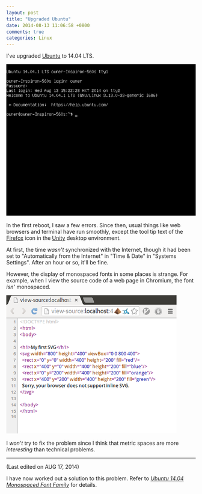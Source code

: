 ```yaml
---
layout: post
title: "Upgraded Ubuntu"
date: 2014-08-13 11:06:58 +0800
comments: true
categories: Linux
---
```


I've upgraded [Ubuntu] to 14.04 LTS.

![tty1 of Ubuntu 14.04][tty1]

In the first reboot, I saw a few
errors.  Since then, usual things like web browsers and terminal have
run smoothly, except the tool tip text of the [Firefox] icon in the
[Unity] desktop environment.

At first, the time *wasn't* synchronized with the Internet, though it
had been set to "Automatically from the Internet" in "Time & Date" in
"Systems Settings".  After an hour or so, it'll be fine.

However, the display of monospaced fonts in some places is strange.
For example, when I view the source code of a web page in Chromium,
the font *isn'* monospaced.

![HTML source code viewed inside Chrome][src_code]

I *won't* try to fix the problem since I think that metric spaces are
more *interesting* than technical problems.

---
(Last edited on AUG 17, 2014)

I have now worked out a solution to this problem.  Refer to [*Ubuntu
14.04 Monospaced Font Family*][rp] for details.

[Ubuntu]: http://www.ubuntu.com "A popular Linux distro"
[tty1]: /images/posts/UbuntuDistUpgrade2/tty1.png
[Firefox]: https://www.mozilla.org/en-US/firefox/new/ "Mozilla Firefox"
[Unity]: https://unity.ubuntu.com "Ubuntu's default desktop environment"
[src_code]: /images/posts/UbuntuDistUpgrade2/src_code.png
[rp]: /blog/2014/08/17/ubuntu-14-dot-04-monospaced-font-family/
